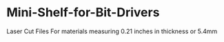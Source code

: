 # Mini-Shelf-for-Bit-Drivers
Laser Cut Files
For materials measuring 0.21 inches in thickness or 5.4mm
